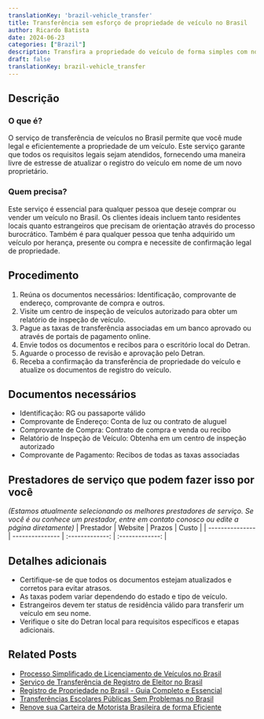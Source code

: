 ```yaml
---
translationKey: 'brazil-vehicle_transfer'
title: Transferência sem esforço de propriedade de veículo no Brasil
author: Ricardo Batista
date: 2024-06-23
categories: ["Brazil"]
description: Transfira a propriedade do veículo de forma simples com nosso guia passo a passo. Garanta um processo suave e legal no Brasil.
draft: false
translationKey: brazil-vehicle_transfer
---
```


## Descrição
### O que é?
O serviço de transferência de veículos no Brasil permite que você mude legal e eficientemente a propriedade de um veículo. Este serviço garante que todos os requisitos legais sejam atendidos, fornecendo uma maneira livre de estresse de atualizar o registro do veículo em nome de um novo proprietário.

### Quem precisa?
Este serviço é essencial para qualquer pessoa que deseje comprar ou vender um veículo no Brasil. Os clientes ideais incluem tanto residentes locais quanto estrangeiros que precisam de orientação através do processo burocrático. Também é para qualquer pessoa que tenha adquirido um veículo por herança, presente ou compra e necessite de confirmação legal de propriedade.

## Procedimento

1. Reúna os documentos necessários: Identificação, comprovante de endereço, comprovante de compra e outros.
2. Visite um centro de inspeção de veículos autorizado para obter um relatório de inspeção de veículo.
3. Pague as taxas de transferência associadas em um banco aprovado ou através de portais de pagamento online.
4. Envie todos os documentos e recibos para o escritório local do Detran.
5. Aguarde o processo de revisão e aprovação pelo Detran.
6. Receba a confirmação da transferência de propriedade do veículo e atualize os documentos de registro do veículo.

## Documentos necessários

- Identificação: RG ou passaporte válido
- Comprovante de Endereço: Conta de luz ou contrato de aluguel
- Comprovante de Compra: Contrato de compra e venda ou recibo
- Relatório de Inspeção de Veículo: Obtenha em um centro de inspeção autorizado
- Comprovante de Pagamento: Recibos de todas as taxas associadas

## Prestadores de serviço que podem fazer isso por você
_(Estamos atualmente selecionando os melhores prestadores de serviço. Se você é ou conhece um prestador, entre em contato conosco ou edite a página diretamente)_
| Prestador       |     Website     |     Prazos       |       Custo      |
| --------------- | --------------- |  :-------------: | :-------------: |

## Detalhes adicionais

- Certifique-se de que todos os documentos estejam atualizados e corretos para evitar atrasos.
- As taxas podem variar dependendo do estado e tipo de veículo.
- Estrangeiros devem ter status de residência válido para transferir um veículo em seu nome.
- Verifique o site do Detran local para requisitos específicos e etapas adicionais.
## Related Posts

- [Processo Simplificado de Licenciamento de Veículos no Brasil](https://tramitit.com/portuguese/guides/brazil/licenciamento_de_veículo/)
- [Serviço de Transferência de Registro de Eleitor no Brasil](https://tramitit.com/portuguese/guides/brazil/transferência_de_título_de_eleitor/)
- [Registro de Propriedade no Brasil - Guia Completo e Essencial](https://tramitit.com/portuguese/guides/brazil/registro_de_imóveis/)
- [Transferências Escolares Públicas Sem Problemas no Brasil](https://tramitit.com/portuguese/guides/brazil/transferência_de_escola_pública/)
- [Renove sua Carteira de Motorista Brasileira de forma Eficiente](https://tramitit.com/portuguese/guides/brazil/renovação_de_cnh/)